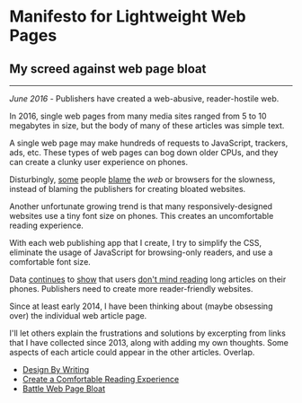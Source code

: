 # Manifesto for Lightweight Web Pages



## My screed against web page bloat

---

*June 2016* - Publishers have created a web-abusive, reader-hostile web.

In 2016, single web pages from many media sites ranged from 5 to 10 megabytes in size, but the body of many of these articles was simple text. 

A single web page may make hundreds of requests to JavaScript, trackers, ads, etc. These types of web pages can bog down older CPUs, and they can create a clunky user experience on phones.

Disturbingly, [some](http://www.cjr.org/q_and_a/gingras.php) people [blame](http://www.theverge.com/2015/7/20/9002721/the-mobile-web-sucks) the _web_ or browsers for the slowness, instead of blaming the publishers for creating bloated websites.

Another unfortunate growing trend is that many responsively-designed websites use a tiny font size on phones. This creates an uncomfortable reading experience. 

With each web publishing app that I create, I try to simplify the CSS, eliminate the usage of JavaScript for browsing-only readers, and use a comfortable font size. 

Data [continues](http://www.theatlantic.com/technology/archive/2014/01/sit-back-relax-and-read-that-long-story-on-your-phone/283205/) to [show](http://www.poynter.org/2016/shorter-isnt-better-photos-arent-always-alluring-and-deep-digging-pays-off-recent-report-concludes/404257/) that users [don't mind reading](http://www.journalism.org/2016/05/05/long-form-reading-shows-signs-of-life-in-our-mobile-news-world/) long articles on their phones. Publishers need to create more reader-friendly websites.

Since at least early 2014, I have been thinking about (maybe obsessing over) the individual web article page.

I'll let others explain the frustrations and solutions by excerpting from links that I have collected since 2013, along with adding my own thoughts. Some aspects of each article could appear in the other articles. Overlap.

* [Design By Writing](/design-by-writing.html)
* [Create a Comfortable Reading Experience](/create-a-comfortable-reading-experience.html) 
* [Battle Web Page Bloat](/battle-web-page-bloat.html)



